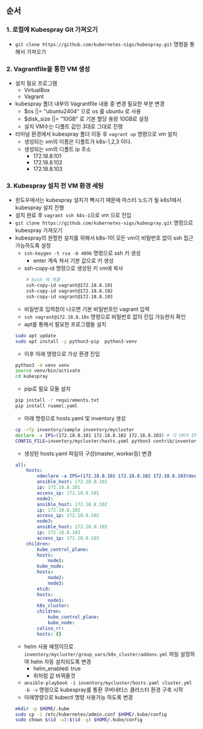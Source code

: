 ## 순서
### 1. 로컬에 Kubespray Git 가져오기
- `git clone https://github.com/kubernetes-sigs/kubespray.git` 명령을 통해서 가져오기

### 2. Vagrantfile을 통한 VM 생성
- 설치 필요 프로그램
    - VirtualBox
    - Vagrant
- kubespray 폴더 내부의 Vagrantfile 내용 중 변경 필요한 부분 변경
    - $os ||= "ubuntu2404" 으로 os 를 ubuntu 로 사용
    - $disk_size ||= "10GB" 로 기본 할당 용량 10GB로 설정
    - 설치 VM수는 디폴트 값인 3대로 그대로 진행
- 터미널 환경에서 kubespray 폴더 이동 후 `vagrant up` 명령으로 vm 설치
    - 생성되는 vm의 이름은 디폴트가 k8s-1,2,3 이다.
    - 생성되는 vm의 디폴트 ip 주소
        - 172.18.8.101
        - 172.18.8.102
        - 172.18.8.103

### 3. Kubespray 설치 전 VM 환경 세팅
- 윈도우에서는 kubespray 설치가 빡시기 때문에 마스터 노드가 될 k8s1에서 kubespray 설치 진행
- 설치 완료 후 `vagrant ssh k8s-1`으로 vm 으로 진입
- `git clone https://github.com/kubernetes-sigs/kubespray.git` 명령으로 kubespray 가져오기
- kubespray의 원할한 설치를 위해서 k8s-1이 모든 vm이 비밀번호 없이 ssh 접근 가능하도록 설정
    - `ssh-keygen -t rsa -b 4096` 명령으로 ssh 키 생성
        - enter 계속 쳐서 기본 값으로 키 생성
    - ssh-copy-id 명령으로 생성된 키 vm에 복사
    ``` bash
        # bash 에 복붙
        ssh-copy-id vagrant@172.18.8.101
        ssh-copy-id vagrant@172.18.8.102
        ssh-copy-id vagrant@172.18.8.103
    ```
    - 비밀번호 입력창이 나오면 기본 비밀번호인 vagrant 입력
    - `ssh vagrant@172.18.8.10x` 명령으로 비밀번호 없이 진입 가능한지 확인
    - apt를 통해서 필요한 프로그램들 설치
    ```bash
    sudo apt update
    sudo apt install -y python3-pip  python3-venv
    ```
    - 이후 아래 명령으로 가상 환경 진입
    ``` bash
    python3 -m venv venv
    source venv/bin/activate
    cd kubespray
    ```
    - pip로 필요 모둘 설치
    ``` bash
    pip install -r requirements.txt
    pip install ruamel.yaml
    ```
    - 아래 명령으로 hosts.yaml 및 inventory 생성
    ```bash
    cp -rfp inventory/sample inventory/mycluster
    declare -a IPS=(172.18.8.101 172.18.8.102 172.18.8.103) # 각 VM의 IP 주소
    CONFIG_FILE=inventory/mycluster/hosts.yaml python3 contrib/inventory_builder/inventory.py ${IPS[@]}
    ``` 
    - 생성된 hosts.yaml 파일의 구성(master, worker등) 변경
    ```yaml
    all:
        hosts:
            ndeclare -a IPS=(172.18.8.101 172.18.8.102 172.18.8.103)declare -a IPS=(172.18.8.101 172.18.8.102 172.18.8.103)ode1:
            ansible_host: 172.18.8.101
            ip: 172.18.8.101
            access_ip: 172.18.8.101
            node2:
            ansible_host: 172.18.8.102
            ip: 172.18.8.102
            access_ip: 172.18.8.102
            node3:
            ansible_host: 172.18.8.103
            ip: 172.18.8.103
            access_ip: 172.18.8.103
        children:
            kube_control_plane:
            hosts:
                node1:
            kube_node:
            hosts:
                node2:
                node3:
            etcd:
            hosts:
                node1:
            k8s_cluster:
            children:
                kube_control_plane:
                kube_node:
            calico_rr:
            hosts: {}
    ```
    - helm 사용 예정이므로 `inventory/mycluster/group_vars/k8s_cluster/addons.yml` 파일 설정하여 helm 자동 설치되도록 변경
        - helm_enabled: true 
        - 위처럼 값 바꿔줄것
    - `ansible-playbook -i inventory/mycluster/hosts.yaml cluster.yml -b -v` 명령으로 kubespray를 통환 쿠버네티스 클러스터 환경 구축 시작
    - 아래명령으로 kubectl 명령 사용가능 하도록 변경
    ``` bash
    mkdir -p $HOME/.kube
    sudo cp -i /etc/kubernetes/admin.conf $HOME/.kube/config
    sudo chown $(id -u):$(id -g) $HOME/.kube/config
    ```